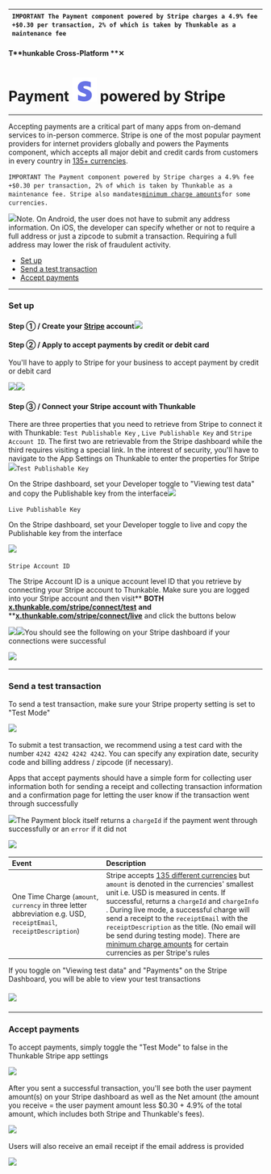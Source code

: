 | `IMPORTANT The Payment component powered by Stripe charges a 4.9% fee +$0.30 per transaction, 2% of which is taken by Thunkable as a maintenance fee` |
| :--- |


#### T**hunkable Cross-Platform **✕

# Payment ![](/assets/iOSviewIconStripe.png) powered by Stripe

---

Accepting payments are a critical part of many apps from on-demand services to in-person commerce. Stripe is one of the most popular payment providers for internet providers globally and powers the Payments component, which accepts all major debit and credit cards from customers in every country in [135+ currencies](https://stripe.com/docs/currencies).

`IMPORTANT The Payment component powered by Stripe charges a 4.9% fee +$0.30 per transaction, 2% of which is taken by Thunkable as a maintenance fee. Stripe also mandates`[`minimum charge amounts`](https://stripe.com/docs/currencies#charge-currencies)`for some currencies.`

![](/assets/payment-stripe-✕-fig-19.png)Note. On Android, the user does not have to submit any address information. On iOS, the developer can specify whether or not to require a full address or just a zipcode to submit a transaction. Requiring a full address may lower the risk of fraudulent activity.

* [Set up](#set-up)
* [Send a test transaction](#send-a-test-transaction)
* [Accept payments](#accept-payments)

---

### Set up

#### Step ① / Create your [Stripe](https://stripe.com/) account![](/assets/payment-stripe-✕-fig-1.png)

#### Step ② / Apply to accept payments by credit or debit card

You'll have to apply to Stripe for your business to accept payment by credit or debit card

![](/assets/payment-stripe-✕-fig-2.png)![](/assets/payment-stripe-✕-fig-3.png)

#### Step ③ / Connect your Stripe account with Thunkable

There are three properties that you need to retrieve from Stripe to connect it with Thunkable: `Test Publishable Key` , `Live Publishable Key` and `Stripe Account ID`. The first two are retrievable from the Stripe dashboard while the third requires visiting a special link. In the interest of security, you'll have to navigate to the App Settings on Thunkable to enter the properties for Stripe![](/assets/payment-stripe-✕-fig-7.png)`Test Publishable Key`

On the Stripe dashboard, set your Developer toggle to "Viewing test data" and copy the Publishable key from the interface![](/assets/payment-stripe-✕-fig-8.png)

`Live Publishable Key`

On the Stripe dashboard, set your Developer toggle to live and copy the Publishable key from the interface

![](/assets/payment-stripe-✕-fig-9.png)

`Stripe Account ID`

The Stripe Account ID is a unique account level ID that you retrieve by connecting your Stripe account to Thunkable. Make sure you are logged into your Stripe account and then visit** **BOTH** **[**x.thunkable.com/stripe/connect/test**](https://x.thunkable.com/stripe/connect/test)** **and** **[**x.thunkable.com/stripe/connect/live**](https://x.thunkable.com/stripe/connect/live) and click the buttons below

![](/assets/payment-stripe-✕-fig-10.png)![](/assets/payment-stripe-✕-fig-11.png)You should see the following on your Stripe dashboard if your connections were successful

![](/assets/payment-stripe-✕-fig-18.png)

---

### Send a test transaction

To send a test transaction, make sure your Stripe property setting is set to "Test Mode"

![](/assets/payment-stripe-✕-fig-7.png)

To submit a test transaction, we recommend using a test card with the number  `4242 4242 4242 4242`. You can specify any expiration date, security code and billing address / zipcode \(if necessary\).

Apps that accept payments should have a simple form for collecting user information both for sending a receipt and collecting transaction information and a confirmation page for letting the user know if the transaction went through successfully

![](/assets/payment-stripe-✕-fig-12.png)The Payment block itself returns a `chargeId` if the payment went through successfully or an `error` if it did not

![](/assets/payment-stripe-✕-fig-13.png)

| Event | Description |
| :--- | :--- |
| One Time Charge \(`amount`, `currency` in three letter abbreviation e.g. USD, `receiptEmail`, `receiptDescription`\) | Stripe accepts [135 different currencies](https://stripe.com/docs/currencies#charge-currencies) but `amount` is denoted in the currencies' smallest unit i.e. USD is measured in cents. If successful, returns a `chargeId` and `chargeInfo` . During live mode, a successful charge will send a receipt to the `receiptEmail` with the `receiptDescription` as the title. \(No email will be send during testing mode\). There are [minimum charge amounts](https://stripe.com/docs/currencies#charge-currencies) for certain currencies as per Stripe's rules |

If you toggle on "Viewing test data" and "Payments"  on the Stripe Dashboard, you will be able to view your test transactions

#### ![](/assets/payment-stripe-✕-fig-15.png)

---

### Accept payments

To accept payments, simply toggle the "Test Mode" to false in the Thunkable Stripe app settings

![](/assets/payment-stripe-✕-fig-14.png)

After you sent a successful transaction, you'll see both the user payment amount\(s\) on your Stripe dashboard as well as the Net amount \(the amount you receive = the user payment amount less $0.30 + 4.9% of the total amount, which includes both Stripe and Thunkable's fees\).

![](/assets/payment-stripe-✕-fig-16.png)

Users will also receive an email receipt if the email address is provided

![](/assets/payment-stripe-✕-fig-17.png)

